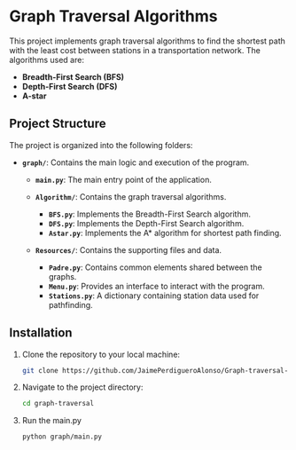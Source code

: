 # Graph Traversal Algorithms

This project implements graph traversal algorithms to find the shortest path with the least cost between stations in a transportation network. The algorithms used are:

- **Breadth-First Search (BFS)**
- **Depth-First Search (DFS)**
- **A-star**

## Project Structure

The project is organized into the following folders:

- **`graph/`**: Contains the main logic and execution of the program.
  - **`main.py`**: The main entry point of the application.
    
  - **`Algorithm/`**: Contains the graph traversal algorithms.
    - **`BFS.py`**: Implements the Breadth-First Search algorithm.
    - **`DFS.py`**: Implements the Depth-First Search algorithm.
    - **`Astar.py`**: Implements the A* algorithm for shortest path finding.

  - **`Resources/`**: Contains the supporting files and data.
    - **`Padre.py`**: Contains common elements shared between the graphs.
    - **`Menu.py`**: Provides an interface to interact with the program.
    - **`Stations.py`**: A dictionary containing station data used for pathfinding.


## Installation

1. Clone the repository to your local machine:

   ```bash
   git clone https://github.com/JaimePerdigueroAlonso/Graph-traversal-algorithm.git


2. Navigate to the project directory:
   
   ```bash
   cd graph-traversal


3. Run the main.py
   
   ```bash
   python graph/main.py
